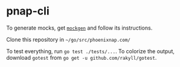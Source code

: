# pnap-cli

To generate mocks, get [`mockgen`](https://github.com/golang/mock) and follow its instructions.

Clone this repository in `~/go/src/phoenixnap.com/`

To test everything, run `go test ./tests/...`. To colorize the output, download `gotest` from `go get -u github.com/rakyll/gotest`.